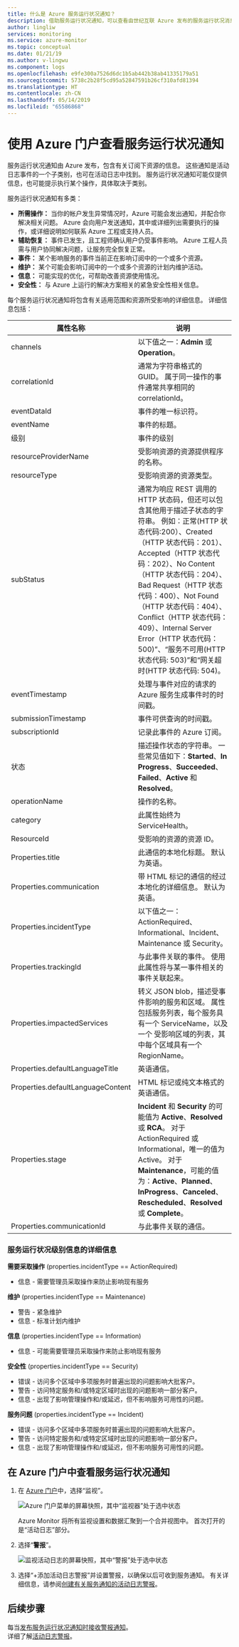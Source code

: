 ```yaml
---
title: 什么是 Azure 服务运行状况通知？
description: 借助服务运行状况通知，可以查看由世纪互联 Azure 发布的服务运行状况消息。
author: lingliw
services: monitoring
ms.service: azure-monitor
ms.topic: conceptual
ms.date: 01/21/19
ms.author: v-lingwu
ms.component: logs
ms.openlocfilehash: e9fe300a7526d6dc1b5ab442b38ab41335179a51
ms.sourcegitcommit: 5738c2b28f5cd95a52847591b26cf310afd81394
ms.translationtype: HT
ms.contentlocale: zh-CN
ms.lasthandoff: 05/14/2019
ms.locfileid: "65586868"
---
```

# <a name="view-service-health-notifications-by-using-the-azure-portal"></a>使用 Azure 门户查看服务运行状况通知

服务运行状况通知由 Azure 发布，包含有关订阅下资源的信息。 这些通知是活动日志事件的一个子类别，也可在活动日志中找到。 服务运行状况通知可能仅提供信息，也可能提示执行某个操作，具体取决于类别。

服务运行状况通知有多类：  

- **所需操作：** 当你的帐户发生异常情况时，Azure 可能会发出通知，并配合你解决相关问题。 Azure 会向用户发送通知，其中或详细列出需要执行的操作，或详细说明如何联系 Azure 工程或支持人员。  
- **辅助恢复：** 事件已发生，且工程师确认用户仍受事件影响。 Azure 工程人员需与用户协同解决问题，让服务完全恢复正常。  
- **事件：** 某个影响服务的事件当前正在影响订阅中的一个或多个资源。  
- **维护：** 某个可能会影响订阅中的一个或多个资源的计划内维护活动。  
- **信息：** 可能实现的优化，可帮助改善资源使用情况。 
- **安全性：** 与 Azure 上运行的解决方案相关的紧急安全性相关信息。

每个服务运行状况通知将包含有关适用范围和资源所受影响的详细信息。 详细信息包括：

属性名称 | 说明
-------- | -----------
channels | 以下值之一：**Admin** 或 **Operation**。
correlationId | 通常为字符串格式的 GUID。 属于同一操作的事件通常共享相同的 correlationId。
eventDataId | 事件的唯一标识符。
eventName | 事件的标题。
级别 | 事件的级别
resourceProviderName | 受影响资源的资源提供程序的名称。
resourceType| 受影响资源的资源类型。
subStatus | 通常为响应 REST 调用的 HTTP 状态码，但还可以包含其他用于描述子状态的字符串。 例如：正常(HTTP 状态代码:200）、Created（HTTP 状态代码：201）、Accepted（HTTP 状态代码：202）、No Content（HTTP 状态代码：204）、Bad Request（HTTP 状态代码：400）、Not Found（HTTP 状态代码：404）、Conflict（HTTP 状态代码：409）、Internal Server Error（HTTP 状态代码：500)”、“服务不可用(HTTP 状态代码: 503)”和“网关超时(HTTP 状态代码: 504)。
eventTimestamp | 处理与事件对应的请求的 Azure 服务生成事件时的时间戳。
submissionTimestamp | 事件可供查询的时间戳。
subscriptionId | 记录此事件的 Azure 订阅。
状态 | 描述操作状态的字符串。 一些常见值如下：**Started**、**In Progress**、**Succeeded**、**Failed**、**Active** 和 **Resolved**。
operationName | 操作的名称。
category | 此属性始终为 ServiceHealth。
ResourceId | 受影响的资源的资源 ID。
Properties.title | 此通信的本地化标题。 默认为英语。
Properties.communication | 带 HTML 标记的通信的经过本地化的详细信息。 默认为英语。
Properties.incidentType | 以下值之一：ActionRequired、Informational、Incident、Maintenance 或 Security。
Properties.trackingId | 与此事件关联的事件。 使用此属性将与某一事件相关的事件关联起来。
Properties.impactedServices | 转义 JSON blob，描述受事件影响的服务和区域。 属性包括服务列表，每个服务具有一个 ServiceName，以及一个 受影响区域的列表，其中每个区域具有一个 RegionName。
Properties.defaultLanguageTitle | 英语通信。
Properties.defaultLanguageContent | HTML 标记或纯文本格式的英语通信。
Properties.stage | **Incident** 和 **Security** 的可能值为 **Active**、**Resolved** 或 **RCA**。 对于 ActionRequired 或 Informational，唯一的值为 Active。 对于 **Maintenance**，可能的值为：**Active**、**Planned**、**InProgress**、**Canceled**、**Rescheduled**、**Resolved** 或 **Complete**。
Properties.communicationId | 与此事件关联的通信。

### <a name="details-on-service-health-level-information"></a>服务运行状况级别信息的详细信息

**需要采取操作** (properties.incidentType == ActionRequired)
- 信息 - 需要管理员采取操作来防止影响现有服务
    
**维护** (properties.incidentType == Maintenance)
- 警告 - 紧急维护
- 信息 - 标准计划内维护

**信息** (properties.incidentType == Information)
- 信息 - 可能需要管理员采取操作来防止影响现有服务

**安全性** (properties.incidentType == Security)
- 错误 - 访问多个区域中多项服务时普遍出现的问题影响大批客户。
- 警告 - 访问特定服务和/或特定区域时出现的问题影响一部分客户。
- 信息 - 出现了影响管理操作和/或延迟，但不影响服务可用性的问题。

**服务问题** (properties.incidentType == Incident)
- 错误 - 访问多个区域中多项服务时普遍出现的问题影响大批客户。
- 警告 - 访问特定服务和/或特定区域时出现的问题影响一部分客户。
- 信息 - 出现了影响管理操作和/或延迟，但不影响服务可用性的问题。


## <a name="view-your-service-health-notifications-in-the-azure-portal"></a>在 Azure 门户中查看服务运行状况通知
1.  在 [Azure 门户](https://portal.azure.com)中，选择“监视”。

    ![Azure 门户菜单的屏幕快照，其中“监视器”处于选中状态](./media/service-notifications/home-monitor.png)

    Azure Monitor 将所有监视设置和数据汇聚到一个合并视图中。 首次打开的是“活动日志”部分。

3.  选择“**警报**”。

    ![监视活动日志的屏幕快照，其中“警报”处于选中状态](./media/service-notifications/service-health-summary.png)
4. 选择“+添加活动日志警报”并设置警报，以确保以后可收到服务通知。 有关详细信息，请参阅[创建有关服务通知的活动日志警报](../../azure-monitor/platform/alerts-activity-log-service-notifications.md)。

## <a name="next-steps"></a>后续步骤
每当[发布服务运行状况通知时接收警报通知](../../azure-monitor/platform/alerts-activity-log-service-notifications.md)。  
详细了解[活动日志警报](../../azure-monitor/platform/activity-log-alerts.md)。
